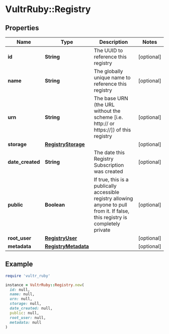 # VultrRuby::Registry

## Properties

| Name | Type | Description | Notes |
| ---- | ---- | ----------- | ----- |
| **id** | **String** | The UUID to reference this registry | [optional] |
| **name** | **String** | The globally unique name to reference this registry | [optional] |
| **urn** | **String** | The base URN (the URL without the scheme [i.e. http:// or https://]) of this registry | [optional] |
| **storage** | [**RegistryStorage**](RegistryStorage.md) |  | [optional] |
| **date_created** | **String** | The date this Registry Subscription was created | [optional] |
| **public** | **Boolean** | If true, this is a publically accessible registry allowing anyone to pull from it. If false, this registry is completely private | [optional] |
| **root_user** | [**RegistryUser**](RegistryUser.md) |  | [optional] |
| **metadata** | [**RegistryMetadata**](RegistryMetadata.md) |  | [optional] |

## Example

```ruby
require 'vultr_ruby'

instance = VultrRuby::Registry.new(
  id: null,
  name: null,
  urn: null,
  storage: null,
  date_created: null,
  public: null,
  root_user: null,
  metadata: null
)
```

